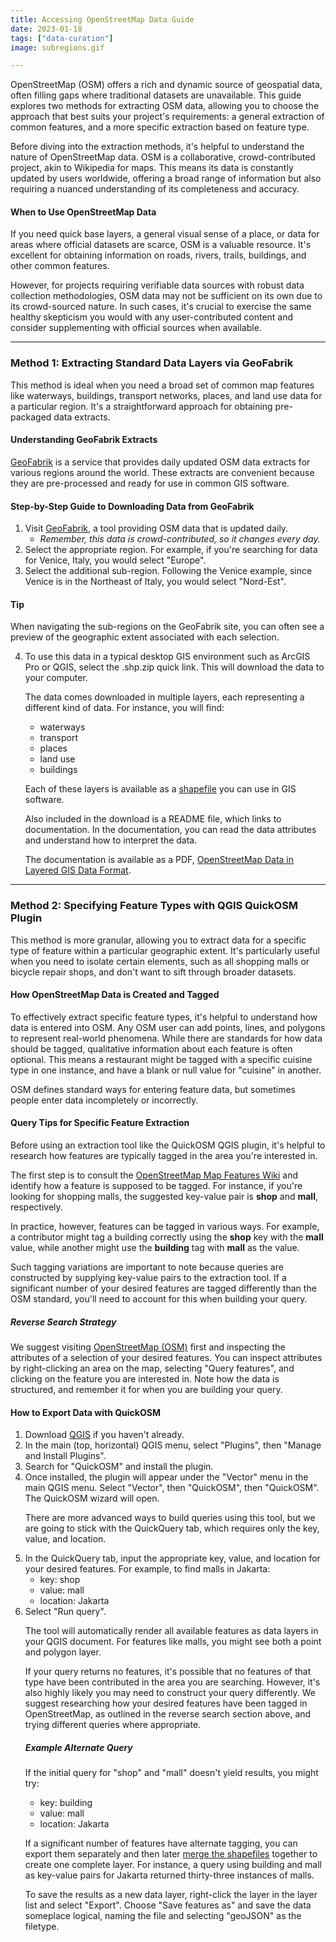 ```yaml
---
title: Accessing OpenStreetMap Data Guide
date: 2023-01-18
tags: ["data-curation"]
image: subregions.gif

---
```


<p>OpenStreetMap (OSM) offers a rich and dynamic source of geospatial data, often filling gaps where traditional datasets are unavailable. This guide explores two methods for extracting OSM data, allowing you to choose the approach that best suits your project&#39;s requirements: a general extraction of common features, and a more specific extraction based on feature type.</p>

<p>Before diving into the extraction methods, it&#39;s helpful to understand the nature of OpenStreetMap data. OSM is a collaborative, crowd-contributed project, akin to Wikipedia for maps. This means its data is constantly updated by users worldwide, offering a broad range of information but also requiring a nuanced understanding of its completeness and accuracy.</p>

<div class="callout-box">
<h4>When to Use OpenStreetMap Data</h4>

<p>If you need quick base layers, a general visual sense of a place, or data for areas where official datasets are scarce, OSM is a valuable resource. It&#39;s excellent for obtaining information on roads, rivers, trails, buildings, and other common features.</p>

<p>However, for projects requiring verifiable data sources with robust data collection methodologies, OSM data may not be sufficient on its own due to its crowd-sourced nature. In such cases, it&#39;s crucial to exercise the same healthy skepticism you would with any user-contributed content and consider supplementing with official sources when available.</p>
</div>

<hr />
<h3>Method 1: Extracting Standard Data Layers via GeoFabrik</h3>

<p>This method is ideal when you need a broad set of common map features like waterways, buildings, transport networks, places, and land use data for a particular region. It&#39;s a straightforward approach for obtaining pre-packaged data extracts.</p>

<h4>Understanding GeoFabrik Extracts</h4>

<p><a href="https://download.geofabrik.de/" target="_blank">GeoFabrik</a> is a service that provides daily updated OSM data extracts for various regions around the world. These extracts are convenient because they are pre-processed and ready for use in common GIS software.</p>

<h4>Step-by-Step Guide to Downloading Data from GeoFabrik</h4>

<ol>
	<li>Visit <a href="https://download.geofabrik.de/" target="_blank">GeoFabrik</a>, a tool providing OSM data that is updated daily.

<ul>
    <li><em>Remember, this data is crowd-contributed, so it changes every day.</em></li>
</ul>
</li>
<li>Select the appropriate region. For example, if you&#39;re searching for data for Venice, Italy, you would select &quot;Europe&quot;.</li>
<li>Select the additional sub-region. Following the Venice example, since Venice is in the Northeast of Italy, you would select &quot;Nord-Est&quot;.</li>
</ol>

<div class="callout-box">
<h4>Tip</h4>

<p>When navigating the sub-regions on the GeoFabrik site, you can often see a preview of the geographic extent associated with each selection.</p>
</div>

<ol start="4">
	<li>To use this data in a typical desktop GIS environment such as ArcGIS Pro or QGIS, select the .shp.zip quick link. This will download the data to your computer.
	<p>The data comes downloaded in multiple layers, each representing a different kind of data. For instance, you will find:</p>

<ul>
    <li>waterways</li>
    <li>transport</li>
    <li>places</li>
    <li>land use</li>
    <li>buildings</li>
</ul>

<p>Each of these layers is available as a <a href="https://cartinal.leventhalmap.org/guides/file-formats.html#shapefile" target="_blank">shapefile</a> you can use in GIS software.</p>

<p>Also included in the download is a README file, which links to documentation. In the documentation, you can read the data attributes and understand how to interpret the data.</p>

<p>The documentation is available as a PDF, <a href="https://download.geofabrik.de/osm-data-in-gis-formats-free.pdf" target="_blank">OpenStreetMap Data in Layered GIS Data Format</a>.</p>
</li>
</ol>

<hr />
<h3>Method 2: Specifying Feature Types with QGIS QuickOSM Plugin</h3>

<p>This method is more granular, allowing you to extract data for a specific type of feature within a particular geographic extent. It&#39;s particularly useful when you need to isolate certain elements, such as all shopping malls or bicycle repair shops, and don&#39;t want to sift through broader datasets.</p>

<h4>How OpenStreetMap Data is Created and Tagged</h4>

<p>To effectively extract specific feature types, it&#39;s helpful to understand how data is entered into OSM. Any OSM user can add points, lines, and polygons to represent real-world phenomena. While there are standards for how data should be tagged, qualitative information about each feature is often optional. This means a restaurant might be tagged with a specific cuisine type in one instance, and have a blank or null value for &quot;cuisine&quot; in another.</p>

<p>OSM defines standard ways for entering feature data, but sometimes people enter data incompletely or incorrectly.</p>

<h4>Query Tips for Specific Feature Extraction</h4>

<p>Before using an extraction tool like the QuickOSM QGIS plugin, it&#39;s helpful to research how features are typically tagged in the area you&#39;re interested in.</p>

<p>The first step is to consult the <a href="https://wiki.openstreetmap.org/wiki/Map_features" target="_blank">OpenStreetMap Map Features Wiki</a> and identify how a feature is supposed to be tagged. For instance, if you&#39;re looking for shopping malls, the suggested key-value pair is <strong>shop</strong> and <strong>mall</strong>, respectively.</p>

<p>In practice, however, features can be tagged in various ways. For example, a contributor might tag a building correctly using the <strong>shop</strong> key with the <strong>mall</strong> value, while another might use the <strong>building</strong> tag with <strong>mall</strong> as the value.</p>

<p>Such tagging variations are important to note because queries are constructed by supplying key-value pairs to the extraction tool. If a significant number of your desired features are tagged differently than the OSM standard, you&#39;ll need to account for this when building your query.</p>

<h5>Reverse Search Strategy</h5>

<p>We suggest visiting <a href="https://www.openstreetmap.org/#map=18/-6.22574/106.81122" target="_blank">OpenStreetMap (OSM)</a> first and inspecting the attributes of a selection of your desired features. You can inspect attributes by right-clicking an area on the map, selecting &quot;Query features&quot;, and clicking on the feature you are interested in. Note how the data is structured, and remember it for when you are building your query.</p>

<h4>How to Export Data with QuickOSM</h4>

<ol>
	<li>Download <a href="https://guides.library.harvard.edu/c.php?g=1477394&amp;p=11028732">QGIS</a> if you haven&#39;t already.</li>
	<li>In the main (top, horizontal) QGIS menu, select &quot;Plugins&quot;, then &quot;Manage and Install Plugins&quot;.</li>
	<li>Search for &quot;QuickOSM&quot; and install the plugin.</li>
	<li>Once installed, the plugin will appear under the &quot;Vector&quot; menu in the main QGIS menu. Select &quot;Vector&quot;, then &quot;QuickOSM&quot;, then &quot;QuickOSM&quot;. The QuickOSM wizard will open.
	<div class="callout-box">
	<p>There are more advanced ways to build queries using this tool, but we are going to stick with the QuickQuery tab, which requires only the key, value, and location.</p>
	</div>
	</li>
	<li>In the QuickQuery tab, input the appropriate key, value, and location for your desired features. For example, to find malls in Jakarta:
	<ul>
		<li>key: shop</li>
		<li>value: mall</li>
		<li>location: Jakarta</li>
	</ul>
	</li>
	<li>Select &quot;Run query&quot;.
	<p>The tool will automatically render all available features as data layers in your QGIS document. For features like malls, you might see both a point and polygon layer.</p>

<p>If your query returns no features, it&#39;s possible that no features of that type have been contributed in the area you are searching. However, it&#39;s also highly likely you may need to construct your query differently. We suggest researching how your desired features have been tagged in OpenStreetMap, as outlined in the reverse search section above, and trying different queries where appropriate.</p>

<div class="callout-box">
<h5>Example Alternate Query</h5>

<p>If the initial query for &quot;shop&quot; and &quot;mall&quot; doesn&#39;t yield results, you might try:</p>

<ul>
    <li>key: building</li>
    <li>value: mall</li>
    <li>location: Jakarta</li>
</ul>
</div>

<p>If a significant number of features have alternate tagging, you can export them separately and then later <a href="https://guides.library.duke.edu/QGIS/Merge" target="_blank">merge the shapefiles</a> together to create one complete layer. For instance, a query using building and mall as key-value pairs for Jakarta returned thirty-three instances of malls.</p>

<p>To save the results as a new data layer, right-click the layer in the layer list and select &quot;Export&quot;. Choose &quot;Save features as&quot; and save the data someplace logical, naming the file and selecting &quot;geoJSON&quot; as the filetype.</p>
</li>
</ol>


